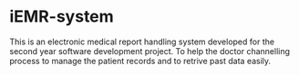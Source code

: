 # iEMR-system
This is an electronic medical report handling system developed for the second year software development project. To help the doctor channelling process to manage the patient records and to retrive past data easily.

